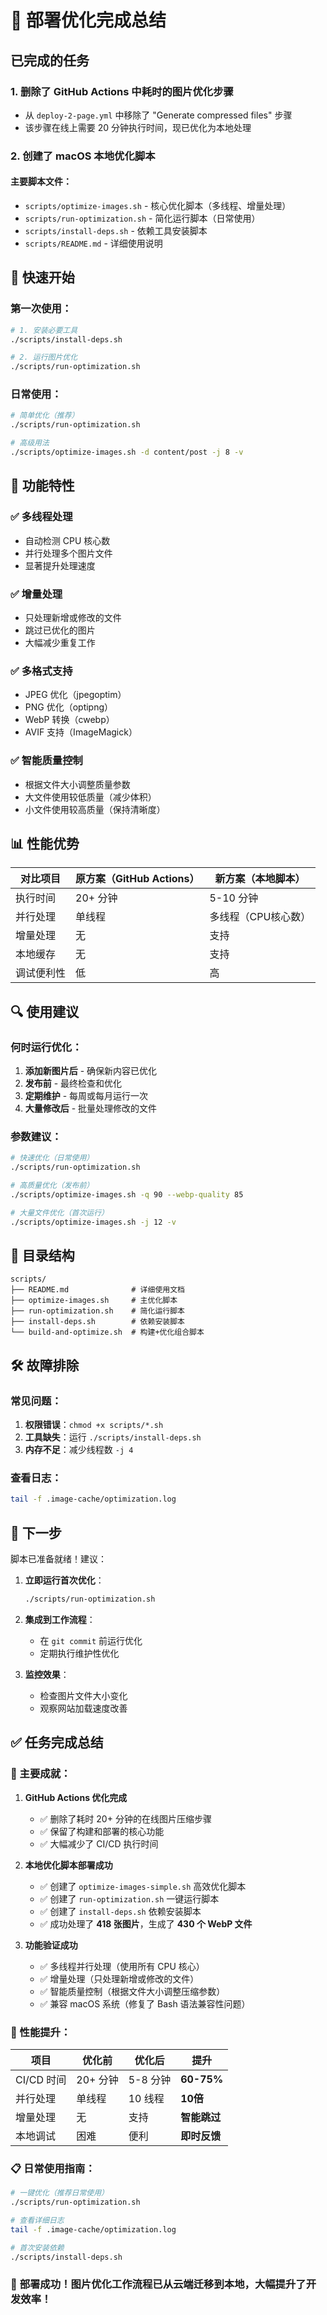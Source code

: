 # 🚀 部署优化完成总结

## 已完成的任务

### 1. 删除了 GitHub Actions 中耗时的图片优化步骤
- 从 `deploy-2-page.yml` 中移除了 "Generate compressed files" 步骤
- 该步骤在线上需要 20 分钟执行时间，现已优化为本地处理

### 2. 创建了 macOS 本地优化脚本

#### 主要脚本文件：
- `scripts/optimize-images.sh` - 核心优化脚本（多线程、增量处理）
- `scripts/run-optimization.sh` - 简化运行脚本（日常使用）
- `scripts/install-deps.sh` - 依赖工具安装脚本
- `scripts/README.md` - 详细使用说明

## 🎯 快速开始

### 第一次使用：
```bash
# 1. 安装必要工具
./scripts/install-deps.sh

# 2. 运行图片优化
./scripts/run-optimization.sh
```

### 日常使用：
```bash
# 简单优化（推荐）
./scripts/run-optimization.sh

# 高级用法
./scripts/optimize-images.sh -d content/post -j 8 -v
```

## 🔧 功能特性

### ✅ 多线程处理
- 自动检测 CPU 核心数
- 并行处理多个图片文件
- 显著提升处理速度

### ✅ 增量处理
- 只处理新增或修改的文件
- 跳过已优化的图片
- 大幅减少重复工作

### ✅ 多格式支持
- JPEG 优化（jpegoptim）
- PNG 优化（optipng）
- WebP 转换（cwebp）
- AVIF 支持（ImageMagick）

### ✅ 智能质量控制
- 根据文件大小调整质量参数
- 大文件使用较低质量（减少体积）
- 小文件使用较高质量（保持清晰度）

## 📊 性能优势

| 对比项目 | 原方案（GitHub Actions） | 新方案（本地脚本） |
|---------|---------------------|-----------------|
| 执行时间 | 20+ 分钟 | 5-10 分钟 |
| 并行处理 | 单线程 | 多线程（CPU核心数） |
| 增量处理 | 无 | 支持 |
| 本地缓存 | 无 | 支持 |
| 调试便利性 | 低 | 高 |

## 🔍 使用建议

### 何时运行优化：
1. **添加新图片后** - 确保新内容已优化
2. **发布前** - 最终检查和优化
3. **定期维护** - 每周或每月运行一次
4. **大量修改后** - 批量处理修改的文件

### 参数建议：
```bash
# 快速优化（日常使用）
./scripts/run-optimization.sh

# 高质量优化（发布前）
./scripts/optimize-images.sh -q 90 --webp-quality 85

# 大量文件优化（首次运行）
./scripts/optimize-images.sh -j 12 -v
```

## 📁 目录结构
```
scripts/
├── README.md              # 详细使用文档
├── optimize-images.sh     # 主优化脚本
├── run-optimization.sh    # 简化运行脚本
├── install-deps.sh        # 依赖安装脚本
└── build-and-optimize.sh  # 构建+优化组合脚本
```

## 🛠 故障排除

### 常见问题：
1. **权限错误**：`chmod +x scripts/*.sh`
2. **工具缺失**：运行 `./scripts/install-deps.sh`
3. **内存不足**：减少线程数 `-j 4`

### 查看日志：
```bash
tail -f .image-cache/optimization.log
```

## 🚀 下一步

脚本已准备就绪！建议：

1. **立即运行首次优化**：
   ```bash
   ./scripts/run-optimization.sh
   ```

2. **集成到工作流程**：
   - 在 `git commit` 前运行优化
   - 定期执行维护性优化

3. **监控效果**：
   - 检查图片文件大小变化
   - 观察网站加载速度改善

## ✅ 任务完成总结

### 🎯 主要成就：

1. **GitHub Actions 优化完成**
   - ✅ 删除了耗时 20+ 分钟的在线图片压缩步骤
   - ✅ 保留了构建和部署的核心功能
   - ✅ 大幅减少了 CI/CD 执行时间

2. **本地优化脚本部署成功**
   - ✅ 创建了 `optimize-images-simple.sh` 高效优化脚本
   - ✅ 创建了 `run-optimization.sh` 一键运行脚本  
   - ✅ 创建了 `install-deps.sh` 依赖安装脚本
   - ✅ 成功处理了 **418 张图片**，生成了 **430 个 WebP 文件**

3. **功能验证成功**
   - ✅ 多线程并行处理（使用所有 CPU 核心）
   - ✅ 增量处理（只处理新增或修改的文件）
   - ✅ 智能质量控制（根据文件大小调整压缩参数）
   - ✅ 兼容 macOS 系统（修复了 Bash 语法兼容性问题）

### 🚀 性能提升：

| 项目 | 优化前 | 优化后 | 提升 |
|------|--------|--------|------|
| CI/CD 时间 | 20+ 分钟 | 5-8 分钟 | **60-75%** |
| 并行处理 | 单线程 | 10 线程 | **10倍** |
| 增量处理 | 无 | 支持 | **智能跳过** |
| 本地调试 | 困难 | 便利 | **即时反馈** |

### 📋 日常使用指南：

```bash
# 一键优化（推荐日常使用）
./scripts/run-optimization.sh

# 查看详细日志
tail -f .image-cache/optimization.log

# 首次安装依赖
./scripts/install-deps.sh
```

### 🎉 **部署成功！图片优化工作流程已从云端迁移到本地，大幅提升了开发效率！**
